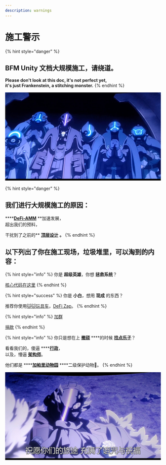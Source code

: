 ```yaml
---
description: warnings
---
```


# 施工警示

{% hint style="danger" %}
## **BFM Unity 文档大规模施工，请绕道。**

**Please don't look at this doc, it's not perfect yet,   
it's just Frankenstein, a stitching monster.**
{% endhint %}

![](.gitbook/assets/9lddq5-60urxrz7it3cs1hc-u0.png)

{% hint style="danger" %}
## **我们进行大规模施工的原因：**

\*\*\*\*[**DeFi-AMM**](https://guhhhhaa.gitbook.io/bfm/defi-amm) **加速发展，  
超出我们的预料，  
  
干扰到了之前的** [**顶层设计**](https://guhhhhaa.gitbook.io/bfm/guan-li-fa-zhan-lu-xian) **。**
{% endhint %}

## **以下列出了你在施工现场，垃圾堆里，可以淘到的内容：**

{% hint style="info" %}
你是 **超级英雄**，你想 **拯救系统**？  
  
[核心代码在这里](https://guhhhhaa.gitbook.io/bfm/ruan-jian-bfm-on-python)
{% endhint %}

{% hint style="success" %}
你是 **小白**，想用 **现成** 的东西？  
  
推荐你使用[🐱🐱玩具车](https://www.fmz.com/bbs-topic/5371)，[DeFi Zap](https://defizap.com/zaps)。
{% endhint %}

{% hint style="info" %}
[加群](https://guhhhhaa.gitbook.io/bfm/ru-he-jia-ru-wo-men-de-tao-lun-qun-zu)  


[捐款](https://guhhhhaa.gitbook.io/bfm/juan-zeng)
{% endhint %}

{% hint style="info" %}
你只是想在上 [**撤硕**](https://www.bilibili.com/video/BV1TJ411Q7o5) ****的时候 [**找点乐子**](https://www.bilibili.com/video/BV1gW411J7eP)？

看看我们的，傻逼 ****[**行政**](https://guhhhhaa.gitbook.io/bfm/guan-li-wen-ti-jie-da-1-jie-gou-yin-ru)，  
以及，懵逼 [**架构师**](https://guhhhhaa.gitbook.io/bfm/guan-li-fa-zhan-lu-xian)。

他们都是 ****[**加帕里动物园**](https://www.bilibili.com/bangumi/media/md5796/?from=search&seid=10381876217258722607) ****二级保护动物🐒。
{% endhint %}

![](.gitbook/assets/9lddq5-53hnx10z9wt3cs1hc-u0.png)

